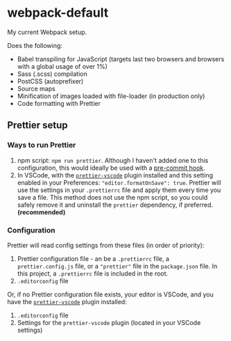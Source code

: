 # webpack-default

My current Webpack setup.

Does the following:

* Babel transpiling for JavaScript (targets last two browsers and browsers with a global usage of over 1%)
* Sass (.scss) compilation
* PostCSS (autoprefixer)
* Source maps
* Minification of images loaded with file-loader (in production only)
* Code formatting with Prettier

## Prettier setup

### Ways to run Prettier

1. npm script: `npm run prettier`. Although I haven't added one to this configuration, this would ideally be used with a
[pre-commit hook](https://prettier.io/docs/en/precommit.html).
2. In VSCode, with the [`prettier-vscode`](https://marketplace.visualstudio.com/items?itemName=esbenp.prettier-vscode) plugin installed and this setting enabled in your Preferences: `"editor.formatOnSave": true`. Prettier will use the settings in your `.prettierrc` file and apply them every time you save a file. This method does not use the npm script, so you could safely remove it and uninstall the `prettier` dependency, if preferred. **(recommended)**

### Configuration

Prettier will read config settings from these files (in order of priority):

1. Prettier configuration file - an be a `.prettierrc` file, a `prettier.config.js` file, or a `"prettier"` file in the `package.json` file. In this project, a `.prettierrc` file is included in the root.
2. `.editorconfig` file

Or, if no Prettier configuration file exists, your editor is VSCode, and you have the [`prettier-vscode`](https://marketplace.visualstudio.com/items?itemName=esbenp.prettier-vscode) plugin installed:

1. `.editorconfig` file
2. Settings for the `prettier-vscode` plugin (located in your VSCode settings)
